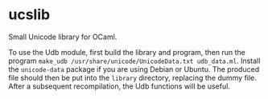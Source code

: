 ucslib
======

Small Unicode library for OCaml.

To use the Udb module, first build the library and program, then run the
program `make_udb /usr/share/unicode/UnicodeData.txt udb_data.ml`. Install the
`unicode-data` package if you are using Debian or Ubuntu. The produced file
should then be put into the `library` directory, replacing the dummy file.
After a subsequent recompilation, the Udb functions will be useful.
